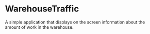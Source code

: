 # WarehouseTraffic

A simple application that displays on the screen information about the amount of work in the warehouse.
